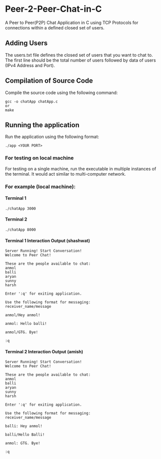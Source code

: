 # Peer-2-Peer-Chat-in-C
A Peer to Peer(P2P) Chat Application in C using TCP Protocols for connections within a defined closed set of users.

## Adding Users
The users.txt file defines the closed set of users that you want to chat to. The first line should be the total number of users followed by data of users (IPv4 Address and Port).

## Compilation of Source Code
Compile the source code using the following command:
```
gcc -o chatApp chatApp.c
or
make
```
## Running the application
Run the application using the following format:
```
./app <YOUR PORT>
```
### For testing on local machine
For testing on a single machine, run the executable in multiple instances of the terminal. It would act similar to multi-computer network.

### For example (local machine):
#### Terminal 1
```
./chatApp 3000
```
#### Terminal 2
```
./chatApp 8000
```
#### Terminal 1 Interaction Output (shashwat)
```
Server Running! Start Conversation!
Welcome to Peer Chat!

These are the people available to chat:
anmol
balli
aryan
sunny
harsh

Enter ':q' for exiting application.

Use the following format for messaging:
receiver_name/message

anmol/Hey anmol!

anmol: Hello balli!

anmol/GTG. Bye!

:q
```
#### Terminal 2 Interaction Output (amish)
```
Server Running! Start Conversation!
Welcome to Peer Chat!

These are the people available to chat:
anmol
balli
aryan
sunny
harsh

Enter ':q' for exiting application.

Use the following format for messaging:
receiver_name/message

balli: Hey anmol!

balli/Hello Balli!

anmol: GTG. Bye!

:q
```
